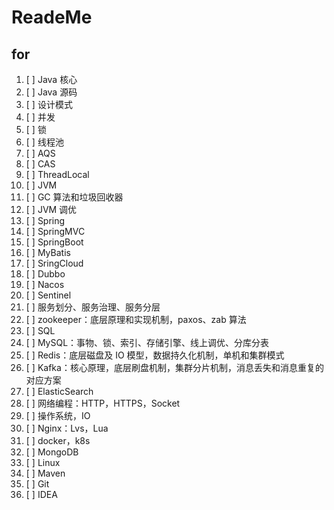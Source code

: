 # ReadeMe


## for
1. [ ] Java 核心
2. [ ] Java 源码
3. [ ] 设计模式
4. [ ] 并发
5. [ ] 锁
6. [ ] 线程池
7. [ ] AQS
8. [ ] CAS
9. [ ] ThreadLocal
10. [ ] JVM
11. [ ] GC 算法和垃圾回收器
12. [ ] JVM 调优
13. [ ] Spring
14. [ ] SpringMVC
15. [ ] SpringBoot
16. [ ] MyBatis
17. [ ] SringCloud
18. [ ] Dubbo
19. [ ] Nacos
20. [ ] Sentinel
21. [ ] 服务划分、服务治理、服务分层
22. [ ] zookeeper：底层原理和实现机制，paxos、zab 算法
23. [ ] SQL
24. [ ] MySQL：事物、锁、索引、存储引擎、线上调优、分库分表
25. [ ] Redis：底层磁盘及 IO 模型，数据持久化机制，单机和集群模式
26. [ ] Kafka：核心原理，底层刷盘机制，集群分片机制，消息丢失和消息重复的对应方案
27. [ ] ElasticSearch
28. [ ] 网络编程：HTTP，HTTPS，Socket
29. [ ] 操作系统，IO
30. [ ] Nginx：Lvs，Lua
31. [ ] docker，k8s
32. [ ] MongoDB
33. [ ] Linux
34. [ ] Maven
35. [ ] Git
36. [ ] IDEA
